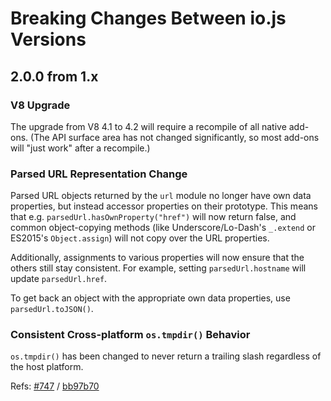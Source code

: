 # Breaking Changes Between io.js Versions

## 2.0.0 from 1.x

### V8 Upgrade

The upgrade from V8 4.1 to 4.2 will require a recompile of all native add-ons. (The API surface area has not changed significantly, so most add-ons will "just work" after a recompile.)

### Parsed URL Representation Change

Parsed URL objects returned by the `url` module no longer have own data properties, but instead accessor properties on their prototype. This means that e.g. `parsedUrl.hasOwnProperty("href")` will now return false, and common object-copying methods (like Underscore/Lo-Dash's `_.extend` or ES2015's `Object.assign`) will not copy over the URL properties.

Additionally, assignments to various properties will now ensure that the others still stay consistent. For example, setting `parsedUrl.hostname` will update `parsedUrl.href`.

To get back an object with the appropriate own data properties, use `parsedUrl.toJSON()`.

### Consistent Cross-platform `os.tmpdir()` Behavior

`os.tmpdir()` has been changed to never return a trailing slash regardless of the host platform.

Refs: [#747](https://github.com/iojs/io.js/pull/747) / [bb97b70](https://github.com/iojs/io.js/commit/bb97b70eb709b0e0470a5164b3722c292859618a)